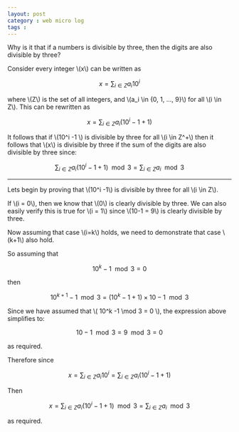 ```yaml
---
layout: post
category : web micro log
tags : 
---
```


Why is it that if a numbers is divisible by three, then the digits are also divisible by three? 

Consider every integer \\(x\\) can be written as 

$$ x = \sum_{i \in Z} a_i 10^i $$

where \\(Z\\) is the set of all integers, and \\(a_i \in {0, 1, ..., 9}\\) for all \\(i \in Z\\). This can be rewritten as

$$ x = \sum_{i \in Z} a_i (10^i-1+1) $$

It follows that if \\(10^i -1 \\) is divisible by three for all \\(i \in Z^+\\) then it follows that \\(x\\) is divisible by three if the sum of the digits are also divisible by three since:

$$ \sum_{i \in Z} a_i (10^i-1+1) \mod 3 = \sum_{i \in Z} a_i  \mod 3 $$

---

Lets begin by proving that \\(10^i -1\\) is divisible by three for all \\(i \in Z\\). 

If \\(i = 0\\), then we know that \\(0\\) is clearly divisible by three. We can also easily verify this is true for \\(i = 1\\) since \\(10-1 = 9\\) is clearly divisible by three. 

Now assuming that case \\(i=k\\) holds, we need to demonstrate that case \\(k+1\\) also hold. 

So assuming that 

$$ 10^k -1 \mod 3 = 0 $$ 

then

$$ 10^{k+1} - 1 \mod 3 = (10^{k} - 1 + 1) \times 10 - 1 \mod 3 $$

Since we have assumed that \\( 10^k -1 \mod 3 = 0 \\), the expression above simplifies to:

$$ 10-1 \mod 3 = 9 \mod 3 = 0 $$

as required. 

Therefore since 

$$ x = \sum_{i \in Z} a_i 10^i = \sum_{i \in Z} a_i (10^i-1+1) $$

Then 

$$ x = \sum_{i \in Z} a_i (10^i-1+1) \mod 3 = \sum_{i \in Z} a_i \mod 3 $$ 

as required. 


